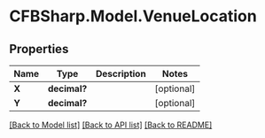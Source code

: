 # CFBSharp.Model.VenueLocation
## Properties

Name | Type | Description | Notes
------------ | ------------- | ------------- | -------------
**X** | **decimal?** |  | [optional] 
**Y** | **decimal?** |  | [optional] 

[[Back to Model list]](../README.md#documentation-for-models) [[Back to API list]](../README.md#documentation-for-api-endpoints) [[Back to README]](../README.md)


